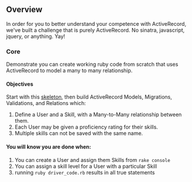 ## Overview

In order for you to better understand your competence with ActiveRecord, we've
built a challenge that is purely ActiveRecord. No sinatra, javascript, jquery,
or anything. Yay!

### Core
Demonstrate you can create working ruby code from scratch that uses ActiveRecord
to model a many to many relationship.

#### Objectives
Start with this
[skeleton](http://s3.amazonaws.com/dbc_socrates/challenges/ar-people-skills.zip),
then build ActiveRecord Models, Migrations, Validations, and Relations which:

1. Define a User and a Skill, with a Many-to-Many relationship between them.
2. Each User may be given a proficiency rating for their skills.
3. Multiple skills can not be saved with the same name.

#### You will know you are done when:
1. You can create a User and assign them Skills from `rake console`
2. You can assign a skill level for a User with a particular Skill
2. running `ruby driver_code.rb` results in all true statements
